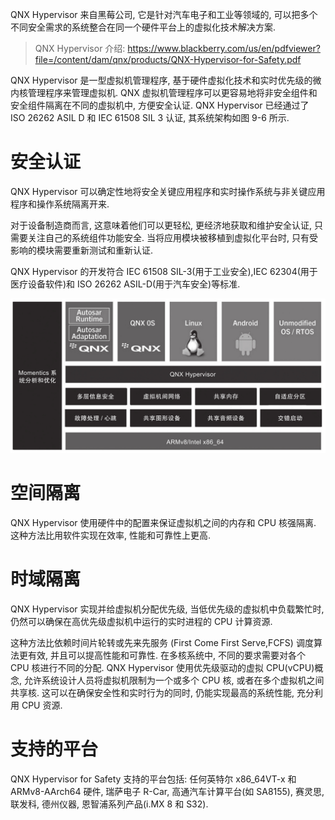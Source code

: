 
QNX Hypervisor 来自黑莓公司, 它是针对汽车电子和工业等领域的, 可以把多个不同安全需求的系统整合在同一个硬件平台上的虚拟化技术解决方案.

> QNX Hypervisor 介绍: https://www.blackberry.com/us/en/pdfviewer?file=/content/dam/qnx/products/QNX-Hypervisor-for-Safety.pdf

QNX Hypervisor 是一型虚拟机管理程序, 基于硬件虚拟化技术和实时优先级的微内核管理程序来管理虚拟机. QNX 虚拟机管理程序可以更容易地将非安全组件和安全组件隔离在不同的虚拟机中, 方便安全认证. QNX Hypervisor 已经通过了 ISO 26262 ASIL D 和 IEC 61508 SIL 3 认证, 其系统架构如图 9-6 所示.

# 安全认证

QNX Hypervisor 可以确定性地将安全关键应用程序和实时操作系统与非关键应用程序和操作系统隔离开来.

对于设备制造商而言, 这意味着他们可以更轻松, 更经济地获取和维护安全认证, 只需要关注自己的系统组件功能安全. 当将应用模块被移植到虚拟化平台时, 只有受影响的模块需要重新测试和重新认证.

QNX Hypervisor 的开发符合 IEC 61508 SIL-3(用于工业安全)​,IEC 62304(用于医疗设备软件)和 ISO 26262 ASIL-D(用于汽车安全)等标准.

![2024-10-29-13-37-25.png](./images/2024-10-29-13-37-25.png)

# 空间隔离

QNX Hypervisor 使用硬件中的配置来保证虚拟机之间的内存和 CPU 核强隔离. 这种方法比用软件实现在效率, 性能和可靠性上更高.

# 时域隔离

QNX Hypervisor 实现并给虚拟机分配优先级, 当低优先级的虚拟机中负载繁忙时, 仍然可以确保在高优先级虚拟机中运行的实时进程的 CPU 计算资源.

这种方法比依赖时间片轮转或先来先服务 (First Come First Serve,FCFS) 调度算法更有效, 并且可以提高性能和可靠性. 在多核系统中, 不同的要求需要对各个 CPU 核进行不同的分配. QNX Hypervisor 使用优先级驱动的虚拟 CPU(vCPU)概念, 允许系统设计人员将虚拟机限制为一个或多个 CPU 核, 或者在多个虚拟机之间共享核. 这可以在确保安全性和实时行为的同时, 仍能实现最高的系统性能, 充分利用 CPU 资源.

# 支持的平台

QNX Hypervisor for Safety 支持的平台包括: 任何英特尔 x86_64VT-x 和 ARMv8-AArch64 硬件, 瑞萨电子 R-Car, 高通汽车计算平台(如 SA8155)​, 赛灵思, 联发科, 德州仪器, 恩智浦系列产品(i.MX 8 和 S32)​.